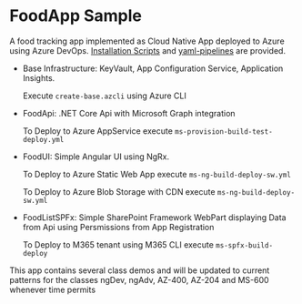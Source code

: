# FoodApp Sample

A food tracking app implemented as Cloud Native App deployed to Azure using Azure DevOps. [Installation Scripts](/az-cli/) and [yaml-pipelines](/az-pipelines/) are provided.

- Base Infrastructure: KeyVault, App Configuration Service, Application Insights.

  Execute `create-base.azcli` using Azure CLI

- FoodApi: .NET Core Api with Microsoft Graph integration

  To Deploy to Azure AppService execute `ms-provision-build-test-deploy.yml`

- FoodUI: Simple Angular UI using NgRx.

  To Deploy to Azure Static Web App execute `ms-ng-build-deploy-sw.yml`

  To Deploy to Azure Blob Storage with CDN execute `ms-ng-build-deploy-sw.yml`

- FoodListSPFx: Simple SharePoint Framework WebPart displaying Data from Api using Persmissions from App Registration

  To Deploy to M365 tenant using M365 CLI execute `ms-spfx-build-deploy`

This app contains several class demos and will be updated to current patterns for the classes ngDev, ngAdv, AZ-400, AZ-204 and MS-600 whenever time permits
